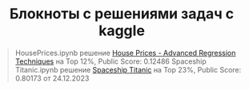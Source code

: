 <h1 align="center">Блокноты с решениями задач с kaggle</h1>

>HousePrices.ipynb решение <a href='https://www.kaggle.com/competitions/house-prices-advanced-regression-techniques'>House Prices - Advanced Regression Techniques</a> на Top 12%,
Public Score: 0.12486
>Spaceship Titanic.ipynb решение <a href='https://www.kaggle.com/competitions/spaceship-titanic'>Spaceship Titanic</a> на Top 23%,
Public Score: 0.80173 от 24.12.2023
